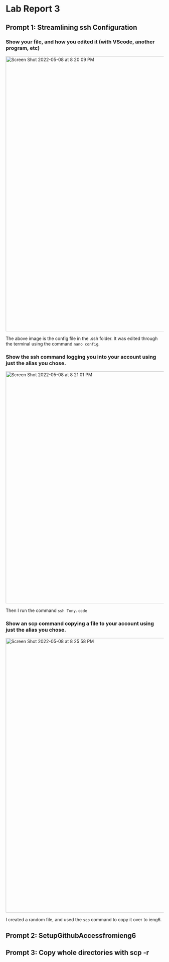# Lab Report 3

## Prompt 1: Streamlining ssh Configuration

### Show your file, and how you edited it (with VScode, another program, etc)
<img width="874" alt="Screen Shot 2022-05-08 at 8 20 09 PM" src="https://user-images.githubusercontent.com/64039891/167335584-2f2d2387-cf48-4987-ba6e-c88303f2f69a.png">

The above image is the config file in the .ssh folder. It was edited through the terminal using the command `nano config`.

### Show the ssh command logging you into your account using just the alias you chose.
<img width="737" alt="Screen Shot 2022-05-08 at 8 21 01 PM" src="https://user-images.githubusercontent.com/64039891/167335660-e3539344-aa35-48b7-9b85-947f5d050092.png">

Then I run the command `ssh Tony`. `code`

### Show an scp command copying a file to your account using just the alias you chose.
<img width="872" alt="Screen Shot 2022-05-08 at 8 25 58 PM" src="https://user-images.githubusercontent.com/64039891/167335734-29e8cd19-990a-4456-84dc-c1635e097857.png">

I created a random file, and used the `scp` command to copy it over to ieng6.

## Prompt 2: SetupGithubAccessfromieng6



## Prompt 3: Copy whole directories with scp -r
